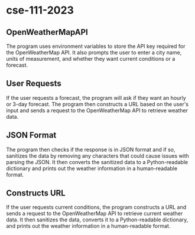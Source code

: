 # cse-111-2023
## OpenWeatherMapAPI
The program uses environment variables to store the API key required for the OpenWeatherMap API. It also prompts the user to enter a city name, units of measurement, and whether they want current conditions or a forecast.

## User Requests
If the user requests a forecast, the program will ask if they want an hourly or 3-day forecast. The program then constructs a URL based on the user's input and sends a request to the OpenWeatherMap API to retrieve weather data.

## JSON Format
The program then checks if the response is in JSON format and if so, sanitizes the data by removing any characters that could cause issues with parsing the JSON. It then converts the sanitized data to a Python-readable dictionary and prints out the weather information in a human-readable format.

## Constructs URL
If the user requests current conditions, the program constructs a URL and sends a request to the OpenWeatherMap API to retrieve current weather data. It then sanitizes the data, converts it to a Python-readable dictionary, and prints out the weather information in a human-readable format.
